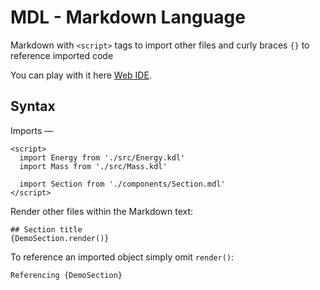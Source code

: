 # MDL - Markdown Language
Markdown with `<script>` tags to import other files and curly braces `{}` to reference imported code

You can play with it here [Web IDE](https://ide.lukadover.com).

## Syntax
Imports —
```
<script>
  import Energy from './src/Energy.kdl'
  import Mass from './src/Mass.kdl'

  import Section from './components/Section.mdl'
</script>

```

Render other files within the Markdown text:
```
## Section title
{DemoSection.render()}
```

To reference an imported object simply omit `render()`: 
```
Referencing {DemoSection}
```
